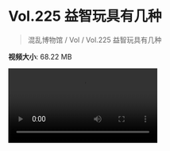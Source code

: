 # Vol.225 益智玩具有几种

> 混乱博物馆 / Vol / Vol.225 益智玩具有几种

**视频大小**: 68.22 MB

<div class="video"><video src="https://file.hsyhx.top/archive/225.mp4" controls preload>🤔 您的浏览器不支持 video 标签</video></div>